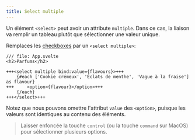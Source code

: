 ```yaml
---
title: Select multiple
---
```


Un élément `<select>` peut avoir un attribute `multiple`. Dans ce cas, la liaison va remplir un tableau plutôt que sélectionner une valeur unique.

Remplaces les <span class='vo'>[checkboxes](SVELTE_SITE_URL/docs/web#checkbox)</span> par un `<select multiple>`:

```svelte
/// file: App.svelte
<h2>Parfums</h2>

+++<select multiple bind:value={flavours}>+++
	{#each ['Cookie crémeux', 'Éclats de menthe', 'Vague à la fraise'] as flavour}
+++		<option>{flavour}</option>+++
	{/each}
+++</select>+++
```

Notez que nous pouvons omettre l'attribut `value` des `<option>`, puisque les valeurs sont identiques au contenu des éléments.

> Laisser enfoncée la touche `control` (ou la touche `command` sur MacOS) pour sélectionner plusieurs options.
